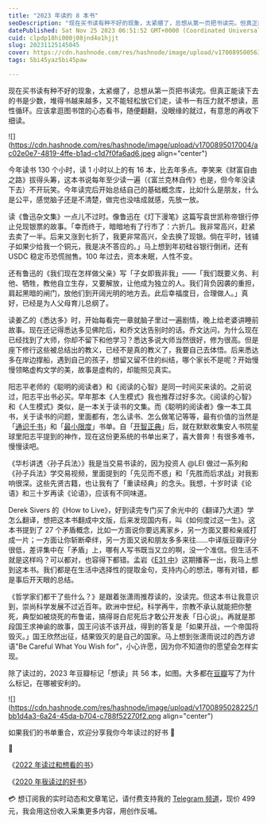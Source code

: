 ```yaml
---
title: "2023 年读的 8 本书"
seoDescription: "现在买书读有种不好的现象，太紧绷了，总想从第一页把书读完。但真正能读下去的书是少数，堆得书越来越多，又不能轻松放它们走，读书一有压力就不想读，恶性循环。应该拿逛图书馆的心态看书，随便翻翻，没眼缘的就过，有意思的再收下细读。"
datePublished: Sat Nov 25 2023 06:51:52 GMT+0000 (Coordinated Universal Time)
cuid: clpdp18hi000j08jnd4o1hjjt
slug: 20231125145045
cover: https://cdn.hashnode.com/res/hashnode/image/upload/v1700895005634/4452b07b-2e2e-48c4-9be3-dedbf2d1a3c2.jpeg
tags: 5bi45yaz5bi45paw

---
```


现在买书读有种不好的现象，太紧绷了，总想从第一页把书读完。但真正能读下去的书是少数，堆得书越来越多，又不能轻松放它们走，读书一有压力就不想读，恶性循环。应该拿逛图书馆的心态看书，随便翻翻，没眼缘的就过，有意思的再收下细读。

![](https://cdn.hashnode.com/res/hashnode/image/upload/v1700895017004/ac02e0e7-4819-4ffe-b1ad-c1d7f0fa6ad6.jpeg align="center")

今年读书 130 个小时，读 1 小时以上的有 16 本，比去年多点。李笑来《财富自由之路》拔得头筹，这本书说每年至少读一遍（《富兰克林自传》也是，但今年没读下去）不开玩笑。今年读完后开始总结自己的基础概念库，比如什么是朋友，什么是公平，感觉脑子还是不清楚，做完也没啥成就感，先放一放。

读《鲁迅杂文集》一点儿不过时。像鲁迅在《灯下漫笔》这篇写袁世凯称帝银行停止兑现银票的故事。「幸而终于，暗暗地有了行市了：六折几。我非常高兴，赶紧去卖了一半。后来又涨到七折了，我更非常高兴，全去换了现银。倘在平时，钱铺子如果少给我一个铜元，我是决不答应的。」马上想到年初硅谷银行倒闭，还有 USDC 稳定币恐慌抛售。100 年过去，资本未眠，人性不变。

还有鲁迅的《我们现在怎样做父亲》写「子女即我非我」——「我们既要义务、利他、牺牲，教他自立生存，又要解放，让他成为独立的人。我们背负因袭的重担，肩起黑暗的闸门，放他们到开阔光明的地方去。此后幸福度日，合理做人。」真好，已经是为人父母育儿总纲了。

读姜乙的《悉达多》时，开始每看完一章就脑子里过一遍剧情，晚上给老婆讲睡前故事。现在还记得悉达多见佛陀后，和乔文达告别时的话。乔文达问，为什么现在已经找到了大师，你却不留下和他学习？悉达多说大师当然很好，修为很高。但是座下修行这些被总结出的教义，已经不是真的教义了，我要自己去体悟。后来悉达多在岸边撑船，遇到自己的孩子，想留又留不住的纠结，哪个家长不是呢？开始慢慢领略虚构文学的美，故事是虚构的，却能照见真实。

阳志平老师的《聪明的阅读者》和《阅读的心智》是同一时间买来读的。之前说过，阳志平出书必买。早年那本《人生模式》我也推荐过好多次。《阅读的心智》和《人生模式》类似，是一本关于读书的文集。而《聪明的阅读者》像一本工具书，关于读书的问题，里面都有，怎么读书、怎么做笔记等等，最有价值的当然是「[通识千书](https://m.douban.com/book/review/15141913/)」和「[最小限度](https://www.douban.com/doulist/154926335/)」书单。自「[开智正典](https://www.douban.com/doulist/41691053/)」后，就在默默收集安人书院星球里阳志平提到的神作，现在这份更系统的书单出来了，喜大普奔！有很多难书，慢慢读吧。

《华杉讲透〈孙子兵法〉》我是当交易书读的，因为投资人 @LEI 做过一系列和《孙子兵法》学交易视频，里面提到的「先见而不惑」和「先胜而后求战」对我影响很深。这些先贤古籍，也让我有了「重读经典」的念头。我想，十岁时读《论语》和三十岁再读《论语》，应该有不同味道。

Derek Sivers 的《How to Live》，好到读完专门买了余光中的《翻译乃大道》学怎么翻译，想把这本书翻成中文版，后来发现国内有，叫《如何度过这一生》。这本书提到了 27 个矛盾概念，比如一方面说你要远离家乡，另一方面又要和亲戚打成一片；一方面让你斩断牵绊，另一方面又说和朋友多多来往……中译版豆瓣评分很低，差评集中在「矛盾」上，哪有人写书既当又立的啊，没一个准信。但生活不就是这样吗？可以都对，也容得下都错。孟岩《[E31 中](https://www.xiaoyuzhoufm.com/episode/655317da9f440f5443398469)》这期播客一出，我马上想到这本书。我们都是在生活中选择性的提取金句，支持内心的想法，哪有对错，都是事后开天眼的总结。

《哲学家们都干了些什么？》是跟着张潇雨推荐读的，没读完。但这本书让我意识到，崇尚科学发展不过近百年。欧洲中世纪，科学再牛，宗教不承认就能把你整死，典型如被烧死的布鲁诺，搞得哥白尼死后才敢公开发表「日心说」。再就是那段国王求神谕的故事，国王问该不该开战，得到的答复是「如果开战，一个帝国将毁灭。」国王欣然出征，结果毁灭的是自己的国家。马上想到张潇雨说过的西方谚语"Be Careful What You Wish for"，小心许愿，因为你不知道你的愿望会怎样实现。

除了读过的，2023 年豆瓣标记「想读」共 56 本，如图。大多都在[豆瓣](https://book.douban.com/people/142188635/wish)写了为什么标记，在哪被安利的。

![](https://cdn.hashnode.com/res/hashnode/image/upload/v1700895028225/1bb1d4a3-6a24-45da-b704-c788f52270f2.png align="center")

如果我们的书单重合，欢迎分享我你今年读过的好书 🙏

🔗

《[2022 年读过和想看的书](https://mp.weixin.qq.com/s?__biz=MzI3MzU5MDA1OQ==&mid=2247487210&idx=1&sn=d6fdb6d3dbb8b26ef5e769a7959c188f&chksm=eb21bcaedc5635b8d779d0fe2991767f0f8c7891d25d0e7a204c3944251271fe7c038097ba4e#rd)》

《[2020 年我读过的好书](https://mp.weixin.qq.com/s?__biz=MzI3MzU5MDA1OQ==&mid=2247486521&idx=1&sn=158e36a116928fa61f2f09a7f08d6c14&chksm=eb21be7ddc56376b7bd3e0d403aaf87b8ca43a54d8e96a511f1c41c4003a1bfcc2326a587c8c#rd)》

💳 想订阅我的实时动态和文章笔记，请付费支持我的 [Telegram 频道](https://mp.weixin.qq.com/s/A_yK10ktL8Nl7RzsnGwzEg)，现价 499 元，我会用这份收入采集更多内容，用创作反哺。